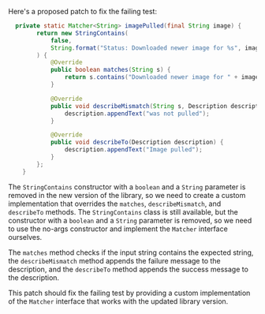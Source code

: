 Here's a proposed patch to fix the failing test:
```java
  private static Matcher<String> imagePulled(final String image) {
        return new StringContains(
            false,
            String.format("Status: Downloaded newer image for %s", image)
        ) {
            @Override
            public boolean matches(String s) {
                return s.contains("Downloaded newer image for " + image);
            }

            @Override
            public void describeMismatch(String s, Description description) {
                description.appendText("was not pulled");
            }

            @Override
            public void describeTo(Description description) {
                description.appendText("Image pulled");
            }
        };
    }
```
The `StringContains` constructor with a `boolean` and a `String` parameter is removed in the new version of the library, so we need to create a custom implementation that overrides the `matches`, `describeMismatch`, and `describeTo` methods. The `StringContains` class is still available, but the constructor with a `boolean` and a `String` parameter is removed, so we need to use the no-args constructor and implement the `Matcher` interface ourselves.

The `matches` method checks if the input string contains the expected string, the `describeMismatch` method appends the failure message to the description, and the `describeTo` method appends the success message to the description.

This patch should fix the failing test by providing a custom implementation of the `Matcher` interface that works with the updated library version.
